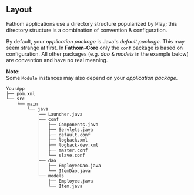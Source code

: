 ## Layout

Fathom applications use a directory structure popularized by Play; this directory structure is a combination of convention & configuration.

By default, your *application package* is Java's *default package*.  This may seem strange at first.  In **Fathom-Core** only the `conf` package is based on configuration.  All other packages (e.g. *dao* & *models* in the example below) are convention and have no real meaning.

**Note:**<br/>
Some `Module` instances may also depend on your *application package*.

```
YourApp
├── pom.xml
└── src
    └── main
        └── java
            ├── Launcher.java
            ├── conf
            │   ├── Components.java
            │   ├── Servlets.java
            │   ├── default.conf
            │   ├── logback.xml
            │   ├── logback-dev.xml
            │   ├── master.conf
            │   └── slave.conf
            ├── dao
            │   ├── EmployeeDao.java
            │   └── ItemDao.java
            └── models
                ├── Employee.java
                └── Item.java
```
